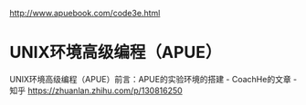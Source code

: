 http://www.apuebook.com/code3e.html









# UNIX环境高级编程（APUE）





UNIX环境高级编程（APUE）前言：APUE的实验环境的搭建 - CoachHe的文章 - 知乎
https://zhuanlan.zhihu.com/p/130816250












































